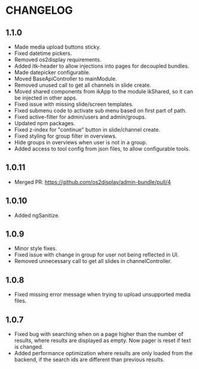 # CHANGELOG

## 1.1.0

* Made media upload buttons sticky.
* Fixed datetime pickers.
* Removed os2display requirements.
* Added itk-header to allow injections into pages for decoupled bundles.
* Made datepicker configurable.
* Moved BaseApiController to mainModule.
* Removed unused call to get all channels in slide create.
* Moved shared components from ikApp to the module ikShared, so it can be injected in other apps.
* Fixed issue with missing slide/screen templates.
* Fixed submenu code to activate sub menu based on first part of path.
* Fixed active-filter for admin/users and admin/groups.
* Updated npm packages.
* Fixed z-index for "continue" button in slide/channel create.
* Fixed styling for group filter in overviews.
* Hide groups in overviews when user is not in a group.
* Added access to tool config from json files, to allow configurable tools.

## 1.0.11

* Merged PR: https://github.com/os2display/admin-bundle/pull/4

## 1.0.10

* Added ngSanitize.

## 1.0.9

* Minor style fixes.
* Fixed issue with change in group for user not being reflected in UI.
* Removed unnecessary call to get all slides in channelController.

## 1.0.8

* Fixed missing error message when trying to upload unsupported media files.

## 1.0.7

* Fixed bug with searching when on a page higher than the number of results,
where results are displayed as empty. Now pager is reset if text is changed.
* Added performance optimization where results are only loaded from the backend,
if the search ids are different than previous results.
